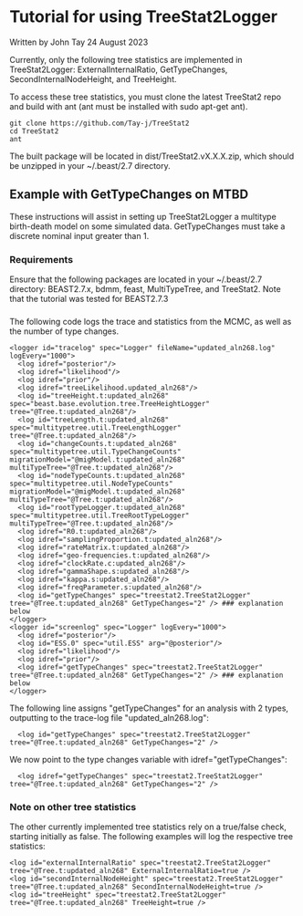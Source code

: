 # Tutorial for using TreeStat2Logger
Written by John Tay 24 August 2023

Currently, only the following tree statistics are implemented in TreeStat2Logger:
ExternalInternalRatio, GetTypeChanges, SecondInternalNodeHeight, and TreeHeight.

To access these tree statistics, you must clone the latest TreeStat2 repo and build with ant (ant must be installed with sudo apt-get ant).
```
git clone https://github.com/Tay-j/TreeStat2
cd TreeStat2
ant
```
The built package will be located in dist/TreeStat2.vX.X.X.zip, which should be unzipped in your ~/.beast/2.7 directory.

## Example with GetTypeChanges on MTBD

These instructions will assist in setting up TreeStat2Logger a multitype birth-death model on some simulated data.
GetTypeChanges must take a discrete nominal input greater than 1.

### Requirements
Ensure that the following packages are located in your ~/.beast/2.7 directory:
BEAST2.7.x, bdmm, feast, MultiTypeTree, and TreeStat2.
Note that the tutorial was tested for BEAST2.7.3

### 
The following code logs the trace and statistics from the MCMC, as well as the number of type changes.
```
<logger id="tracelog" spec="Logger" fileName="updated_aln268.log" logEvery="1000">
  <log idref="posterior"/>
  <log idref="likelihood"/>
  <log idref="prior"/>
  <log idref="treeLikelihood.updated_aln268"/>  
  <log id="treeHeight.t:updated_aln268" spec="beast.base.evolution.tree.TreeHeightLogger" tree="@Tree.t:updated_aln268"/>
  <log id="treeLength.t:updated_aln268" spec="multitypetree.util.TreeLengthLogger" tree="@Tree.t:updated_aln268"/>
  <log id="changeCounts.t:updated_aln268" spec="multitypetree.util.TypeChangeCounts" migrationModel="@migModel.t:updated_aln268" multiTypeTree="@Tree.t:updated_aln268"/>
  <log id="nodeTypeCounts.t:updated_aln268" spec="multitypetree.util.NodeTypeCounts" migrationModel="@migModel.t:updated_aln268" multiTypeTree="@Tree.t:updated_aln268"/>
  <log id="rootTypeLogger.t:updated_aln268" spec="multitypetree.util.TreeRootTypeLogger" multiTypeTree="@Tree.t:updated_aln268"/>
  <log idref="R0.t:updated_aln268"/>
  <log idref="samplingProportion.t:updated_aln268"/>
  <log idref="rateMatrix.t:updated_aln268"/>
  <log idref="geo-frequencies.t:updated_aln268"/>
  <log idref="clockRate.c:updated_aln268"/>
  <log idref="gammaShape.s:updated_aln268"/>
  <log idref="kappa.s:updated_aln268"/>
  <log idref="freqParameter.s:updated_aln268"/>
  <log id="getTypeChanges" spec="treestat2.TreeStat2Logger" tree="@Tree.t:updated_aln268" GetTypeChanges="2" /> ### explanation below
</logger>
<logger id="screenlog" spec="Logger" logEvery="1000">
  <log idref="posterior"/>
  <log id="ESS.0" spec="util.ESS" arg="@posterior"/>
  <log idref="likelihood"/>
  <log idref="prior"/>
  <log idref="getTypeChanges" spec="treestat2.TreeStat2Logger" tree="@Tree.t:updated_aln268" GetTypeChanges="2" /> ### explanation below
</logger>
```

The following line assigns "getTypeChanges" for an analysis with 2 types, outputting to the trace-log file "updated_aln268.log":
```
  <log id="getTypeChanges" spec="treestat2.TreeStat2Logger" tree="@Tree.t:updated_aln268" GetTypeChanges="2" />
```
We now point to the type changes variable with idref="getTypeChanges":
```
  <log idref="getTypeChanges" spec="treestat2.TreeStat2Logger" tree="@Tree.t:updated_aln268" GetTypeChanges="2" />
```

### Note on other tree statistics
The other currently implemented tree statistics rely on a true/false check, starting initially as false.
The following examples will log the respective tree statistics:
```
<log id="externalInternalRatio" spec="treestat2.TreeStat2Logger" tree="@Tree.t:updated_aln268" ExternalInternalRatio=true />
<log id="secondInternalNodeHeight" spec="treestat2.TreeStat2Logger" tree="@Tree.t:updated_aln268" SecondInternalNodeHeight=true />
<log id="treeHeight" spec="treestat2.TreeStat2Logger" tree="@Tree.t:updated_aln268" TreeHeight=true />
```

